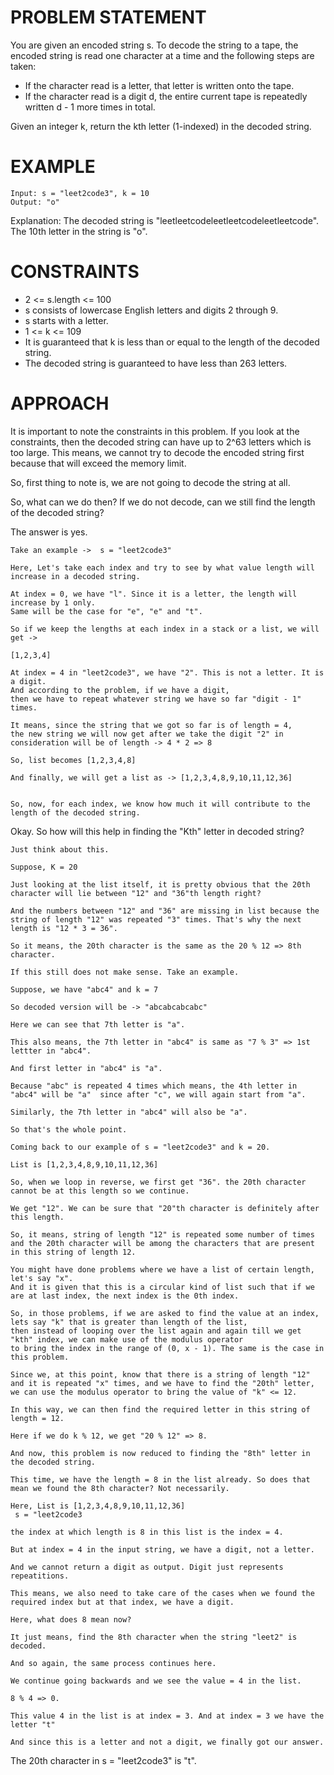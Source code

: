 # PROBLEM STATEMENT

You are given an encoded string s. To decode the string to a tape, the encoded string is read one character at a time and the following steps are taken:

 - If the character read is a letter, that letter is written onto the tape.
 - If the character read is a digit d, the entire current tape is repeatedly written d - 1 more times in total.
  
Given an integer k, return the kth letter (1-indexed) in the decoded string.

# EXAMPLE

    Input: s = "leet2code3", k = 10
    Output: "o"

Explanation: The decoded string is "leetleetcodeleetleetcodeleetleetcode".
The 10th letter in the string is "o".

# CONSTRAINTS

 - 2 <= s.length <= 100
 - s consists of lowercase English letters and digits 2 through 9.
 - s starts with a letter.
 - 1 <= k <= 109
 - It is guaranteed that k is less than or equal to the length of the decoded string.
 - The decoded string is guaranteed to have less than 263 letters.

# APPROACH

It is important to note the constraints in this problem. If you look at the constraints, then the decoded string can have up to 2^63 letters which is too large. This means, we cannot try to decode the encoded string first because that will exceed the memory limit.

So, first thing to note is, we are not going to decode the string at all. 

So, what can we do then? If we do not decode, can we still find the length of the decoded string?

The answer is yes.

    Take an example ->  s = "leet2code3"

    Here, Let's take each index and try to see by what value length will increase in a decoded string.

    At index = 0, we have "l". Since it is a letter, the length will increase by 1 only.
    Same will be the case for "e", "e" and "t".

    So if we keep the lengths at each index in a stack or a list, we will get -> 

    [1,2,3,4]

    At index = 4 in "leet2code3", we have "2". This is not a letter. It is a digit.
    And according to the problem, if we have a digit, 
    then we have to repeat whatever string we have so far "digit - 1" times.

    It means, since the string that we got so far is of length = 4,
	the new string we will now get after we take the digit "2" in consideration will be of length -> 4 * 2 => 8

    So, list becomes [1,2,3,4,8]

    And finally, we will get a list as -> [1,2,3,4,8,9,10,11,12,36]


    So, now, for each index, we know how much it will contribute to the length of the decoded string.


Okay. So how will this help in finding the "Kth" letter in decoded string?

    Just think about this.

    Suppose, K = 20

    Just looking at the list itself, it is pretty obvious that the 20th character will lie between "12" and "36"th length right?

    And the numbers between "12" and "36" are missing in list because the string of length "12" was repeated "3" times. That's why the next length is "12 * 3 = 36".

    So it means, the 20th character is the same as the 20 % 12 => 8th character. 

    If this still does not make sense. Take an example.

    Suppose, we have "abc4" and k = 7

    So decoded version will be -> "abcabcabcabc"

    Here we can see that 7th letter is "a".

    This also means, the 7th letter in "abc4" is same as "7 % 3" => 1st lettter in "abc4". 
	
	And first letter in "abc4" is "a".  
	
	Because "abc" is repeated 4 times which means, the 4th letter in "abc4" will be "a"  since after "c", we will again start from "a". 
	
	Similarly, the 7th letter in "abc4" will also be "a".

    So that's the whole point.

    Coming back to our example of s = "leet2code3" and k = 20.

    List is [1,2,3,4,8,9,10,11,12,36]

    So, when we loop in reverse, we first get "36". the 20th character cannot be at this length so we continue.

    We get "12". We can be sure that "20"th character is definitely after this length. 

    So, it means, string of length "12" is repeated some number of times and the 20th character will be among the characters that are present in this string of length 12.

    You might have done problems where we have a list of certain length, let's say "x". 
	And it is given that this is a circular kind of list such that if we are at last index, the next index is the 0th index.

    So, in those problems, if we are asked to find the value at an index, lets say "k" that is greater than length of the list,
	then instead of looping over the list again and again till we get "kth" index, we can make use of the modulus operator
	to bring the index in the range of (0, x - 1). The same is the case in this problem.

    Since we, at this point, know that there is a string of length "12" and it is repeated "x" times, and we have to find the "20th" letter, 
	we can use the modulus operator to bring the value of "k" <= 12. 

    In this way, we can then find the required letter in this string of length = 12.

    Here if we do k % 12, we get "20 % 12" => 8. 

    And now, this problem is now reduced to finding the "8th" letter in the decoded string.

    This time, we have the length = 8 in the list already. So does that mean we found the 8th character? Not necessarily.

    Here, List is [1,2,3,4,8,9,10,11,12,36]
     s = "leet2code3

    the index at which length is 8 in this list is the index = 4.

    But at index = 4 in the input string, we have a digit, not a letter.

    And we cannot return a digit as output. Digit just represents repeatitions.

    This means, we also need to take care of the cases when we found the required index but at that index, we have a digit.

    Here, what does 8 mean now?

    It just means, find the 8th character when the string "leet2" is decoded.

    And so again, the same process continues here.

    We continue going backwards and we see the value = 4 in the list.

    8 % 4 => 0.

    This value 4 in the list is at index = 3. And at index = 3 we have the letter "t"

    And since this is a letter and not a digit, we finally got our answer.


The 20th character in s = "leet2code3" is "t".
